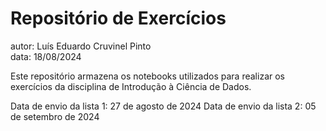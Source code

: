 # Repositório de Exercícios

autor: Luís Eduardo Cruvinel Pinto  
data: 18/08/2024  

Este repositório armazena os notebooks utilizados para realizar os exercícios da disciplina de Introdução à Ciência de Dados.  

Data de envio da lista 1: 27 de agosto de 2024
Data de envio da lista 2: 05 de setembro de 2024